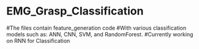 # EMG_Grasp_Classification
#The files contain  feature_generation code
#With various classification models such as: ANN, CNN, SVM, and RandomForest.
#Currently working on RNN for Classification
